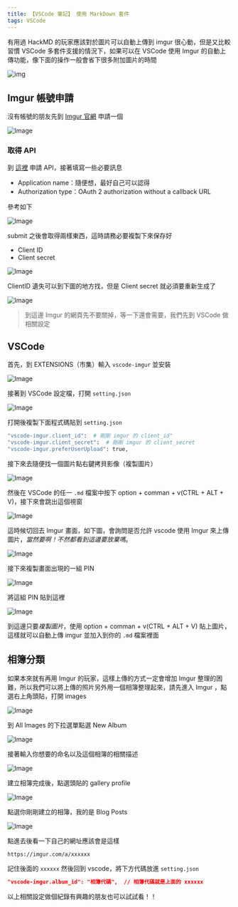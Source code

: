 ```yaml
---
title: 【VSCode 筆記】 使用 MarkDown 套件
tags: VSCode
---
```


<!-- ## 前言 -->

有用過 HackMD 的玩家應該對於圖片可以自動上傳到 imgur 很心動，但是又比較習慣 VSCode 多套件支援的情況下，如果可以在 VSCode 使用 Imgur 的自動上傳功能，像下面的操作一般會省下很多附加圖片的時間

![img](https://i.imgur.com/jPm7V6t.gif)

## Imgur 帳號申請

沒有帳號的朋友先到 [Imgur 官網](https://imgur.com/) 申請一個

![Image](https://i.imgur.com/MvCSia8.png)

### 取得 API

到 [這裡](https://api.imgur.com/oauth2/addclient) 申請 API，接著填寫一些必要訊息

* Application name：隨便想，最好自己可以認得
* Authorization type：OAuth 2 authorization without a callback URL

參考如下

![Image](https://i.imgur.com/JoNS3ZD.png)

submit 之後會取得兩樣東西，這時請務必要複製下來保存好

* Client ID
* Client secret

![Image](https://i.imgur.com/sYK5Y32.png)

ClientID 遺失可以到下圖的地方找，但是 Client secret 就必須要重新生成了

![Image](https://i.imgur.com/hFb0xxU.png)

> 到這邊 Imgur 的網頁先不要關掉，等一下還會需要，我們先到 VSCode 做相關設定

## VSCode

首先，到 EXTENSIONS（市集）輸入 `vscode-imgur` 並安裝

![Image](https://i.imgur.com/K3MY9nS.png)

接著到 VSCode 設定檔，打開 `setting.json`

![Image](https://i.imgur.com/Rw5zllj.png)

打開後複製下面程式碼貼到 `setting.json`

``` bash
"vscode-imgur.client_id":  # 剛剛 imgur 的 client_id"
"vscode-imgur.client_secret":  # 剛剛 imgur 的 client_secret
"vscode-imgur.preferUserUpload": true,
```

接下來去隨便找一個圖片點右鍵拷貝影像（複製圖片）

![Image](https://i.imgur.com/VfPsNQC.png)

然後在 VSCode 的任一 `.md` 檔案中按下 option + comman + v(CTRL + ALT + V)，接下來會跳出這個視窗

![Image](https://i.imgur.com/00yEWLA.png)

這時候切回去 Imgur 畫面，如下圖，會詢問是否允許 vscode 使用 Imgur 來上傳圖片，*當然要啊！不然都看到這邊要放棄嗎*。

![Image](https://i.imgur.com/mNgYVSW.png)

接下來複製畫面出現的一組 PIN

![Image](https://i.imgur.com/Q0WI9Fc.png)

將這組 PIN 貼到這裡

![Image](https://i.imgur.com/8P4lzoz.png)

到這邊只要*複製圖片*，使用 option + comman + v(CTRL + ALT + V) 貼上圖片，這樣就可以自動上傳 imgur 並加入到你的 `.md` 檔案裡面

## 相簿分類

如果本來就有再用 Imgur 的玩家，這樣上傳的方式一定會增加 Imgur 整理的困難，所以我們可以將上傳的照片另外用一個相簿整理起來，請先進入 Imgur ，點選右上角頭貼，打開 images

![Image](https://i.imgur.com/YSmMznP.png)

到 All Images 的下拉選單點選 New Album

![Image](https://i.imgur.com/xZfz4vB.png)

接著輸入你想要的命名以及這個相簿的相關描述

![Image](https://i.imgur.com/QYnSFop.png)

建立相簿完成後，點選頭貼的 gallery profile

![Image](https://i.imgur.com/DmrwItv.png)

點選你剛剛建立的相簿，我的是 Blog Posts

![Image](https://i.imgur.com/HZG8B6z.png)

點進去後看一下自己的網址應該會是這樣

`https://imgur.com/a/xxxxxx`

記住後面的 `xxxxxx` 然後回到 vscode，將下方代碼放進 `setting.json`

``` json
"vscode-imgur.album_id": "相簿代碼",  // 相簿代碼就是上面的 xxxxxx
```

以上相關設定做個紀錄有興趣的朋友也可以試試看！！
